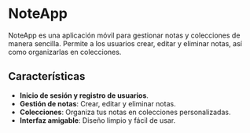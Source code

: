 # NoteApp

NoteApp es una aplicación móvil para gestionar notas y colecciones de manera sencilla. Permite a los usuarios crear, editar y eliminar notas, así como organizarlas en colecciones.

## Características

- **Inicio de sesión y registro de usuarios**.
- **Gestión de notas**: Crear, editar y eliminar notas.
- **Colecciones**: Organiza tus notas en colecciones personalizadas.
- **Interfaz amigable**: Diseño limpio y fácil de usar.